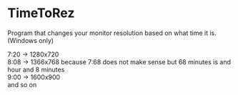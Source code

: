 # TimeToRez
Program that changes your monitor resolution based on what time it is. (Windows only)

7:20 -> 1280x720 <br>
8:08 -> 1366x768 because 7:68 does not make sense but 68 minutes is and hour and 8 minutes <br>
9:00 -> 1600x900 <br>
and so on

